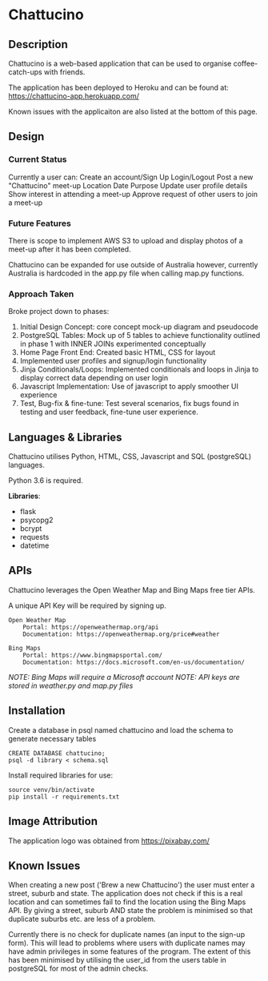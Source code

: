 # Chattucino

## Description
Chattucino is a web-based application that can be used to organise coffee-catch-ups with friends.

The application has been deployed to Heroku and can be found at:
    https://chattucino-app.herokuapp.com/

Known issues with the applicaiton are also listed at the bottom of this page.

## Design
### **Current Status**
Currently a user can:
    Create an account/Sign Up
    Login/Logout
    Post a new "Chattucino" meet-up
        Location
        Date
        Purpose
    Update user profile details
    Show interest in attending a meet-up
    Approve request of other users to join a meet-up

### **Future Features**
There is scope to implement AWS S3 to upload and display photos of a meet-up after it has been completed.

Chattucino can be expanded for use outside of Australia however, currently Australia is hardcoded in the app.py file when calling map.py functions.

### Approach Taken
Broke project down to phases:
1. Initial Design Concept: core concept mock-up diagram and pseudocode
2. PostgreSQL Tables: Mock up of 5 tables to achieve functionality outlined in phase 1 with INNER JOINs experimented conceptually
3. Home Page Front End: Created basic HTML, CSS for layout
4. Implemented user profiles and signup/login functionality
5. Jinja Conditionals/Loops: Implemented conditionals and loops in Jinja to display correct data depending on user login
6. Javascript Implementation: Use of javascript to apply smoother UI experience
7. Test, Bug-fix & fine-tune: Test several scenarios, fix bugs found in testing and user feedback, fine-tune user experience.

## Languages & Libraries
Chattucino utilises Python, HTML, CSS, Javascript and SQL (postgreSQL) languages. 

Python 3.6 is required.

**Libraries**:
* flask
* psycopg2
* bcrypt
* requests
* datetime

## APIs
Chattucino leverages the Open Weather Map and Bing Maps free tier APIs.

A unique API Key will be required by signing up. 

    Open Weather Map
        Portal: https://openweathermap.org/api
        Documentation: https://openweathermap.org/price#weather

    Bing Maps 
        Portal: https://www.bingmapsportal.com/
        Documentation: https://docs.microsoft.com/en-us/documentation/


_NOTE: Bing Maps will require a Microsoft account_
_NOTE: API keys are stored in weather.py and map.py files_

## Installation
Create a database in psql named chattucino and load the schema to generate necessary tables

    CREATE DATABASE chattucino;
    psql -d library < schema.sql

Install required libraries for use:

    source venv/bin/activate
    pip install -r requirements.txt

## Image Attribution
The application logo was obtained from https://pixabay.com/

## Known Issues
When creating a new post ('Brew a new Chattucino') the user must enter a street, suburb and state. The application does not check if this is a real location and can sometimes fail to find the location using the Bing Maps API. By giving a street, suburb AND state the problem is minimised so that duplicate suburbs etc. are less of a problem.

Currently there is no check for duplicate names (an input to the sign-up form). This will lead to problems where users with duplicate names may have admin privileges in some features of the program. The extent of this has been minimised by utilising the user_id from the users table in postgreSQL for most of the admin checks. 
